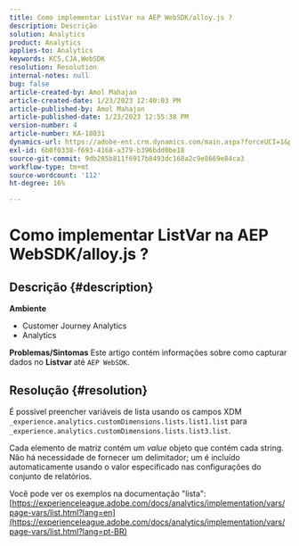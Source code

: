 ```yaml
---
title: Como implementar ListVar na AEP WebSDK/alloy.js ?
description: Descrição
solution: Analytics
product: Analytics
applies-to: Analytics
keywords: KCS,CJA,WebSDK
resolution: Resolution
internal-notes: null
bug: false
article-created-by: Amol Mahajan
article-created-date: 1/23/2023 12:40:03 PM
article-published-by: Amol Mahajan
article-published-date: 1/23/2023 12:55:38 PM
version-number: 4
article-number: KA-18031
dynamics-url: https://adobe-ent.crm.dynamics.com/main.aspx?forceUCI=1&pagetype=entityrecord&etn=knowledgearticle&id=ea81f808-1b9b-ed11-aad1-6045bd006239
exl-id: 6b0f0338-f693-4168-a379-b396bdd0be18
source-git-commit: 9db285b811f6917b8493dc168a2c9e8669e84ca3
workflow-type: tm+mt
source-wordcount: '112'
ht-degree: 16%

---
```


# Como implementar ListVar na AEP WebSDK/alloy.js ?

## Descrição {#description}

<b>Ambiente</b>
- Customer Journey Analytics
- Analytics



<b>Problemas/Sintomas</b>
Este artigo contém informações sobre como capturar dados no <b>Listvar </b>até `AEP WebSDK`.


## Resolução {#resolution}

É possível preencher variáveis de lista usando os campos XDM<br>
`_experience.analytics.customDimensions.lists.list1.list` para `_experience.analytics.customDimensions.lists.list3.list`.

Cada elemento de matriz contém um *value* objeto que contém cada string. Não há necessidade de fornecer um delimitador; um é incluído automaticamente usando o valor especificado nas configurações do conjunto de relatórios.

Você pode ver os exemplos na documentação &quot;lista&quot;: [https://experienceleague.adobe.com/docs/analytics/implementation/vars/page-vars/list.html?lang=en](https://experienceleague.adobe.com/docs/analytics/implementation/vars/page-vars/list.html?lang=pt-BR)
